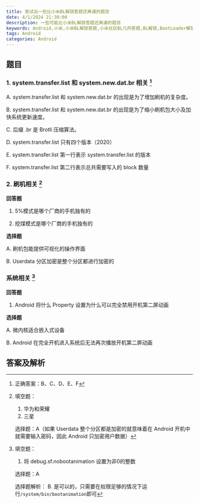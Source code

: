 ```yaml
---
title: 尝试出一些比小米BL解锁答题还离谱的题目
date: 4/1/2024 21:30:00
description: 一些可能比小米BL解锁答题还离谱的题目
keywords: Android,小米,小米BL解锁答题,小米社区BL几所答题,BL解锁,BootLoader解锁
tags: Android
categories: Android
---
```


## 题目

### 1. system.transfer.list 和 system.new.dat.br 相关 [^1]

A. system.transfer.list 和 system.new.dat.br 的出现是为了增加刷机的复杂度。

B. system.transfer.list 和 system.new.dat.br 的出现是为了缩小刷机包大小及加快系统更新速度。

C. 后缀 .br 是 Brotli 压缩算法。

D. system.transfer.list 只有四个版本（2020）

E. system.transfer.list 第一行表示 system.transfer.list 的版本

F. system.transfer.list 第二行表示总共需要写入的 block 数量

### 2. 刷机相关 [^2]

**回答题**

1. 5%模式是哪个厂商的手机独有的

2. 挖煤模式是哪个厂商的手机独有的

**选择题**

A. 刷机包能提供可视化的操作界面

B. Userdata 分区加密是整个分区都进行加密的

### 系统相关 [^3]

**回答题**

1. Android 将什么 Property 设置为什么可以完全禁用开机第二屏动画

**选择题**

A. 微内核适合嵌入式设备

B. Android 在完全开机进入系统后无法再次播放开机第二屏动画

## 答案及解析

[^1]: 正确答案：B、C、D、E、F

[^2]: 填空题：

    1. 华为和荣耀
    2. 三星

    选择题：A（如果 Userdata 整个分区都是加密的就意味着在 Android 开机中就需要输入密码，因此 Android 只加密用户数据）

[^3]: 填空题：

    1. 将 debug.sf.nobootanimation 设置为非0的整数

    选择题：A

    选择题解析：
    B. 是可以的，只需要在权限足够的情况下运行`/system/bin/bootanimation`即可
